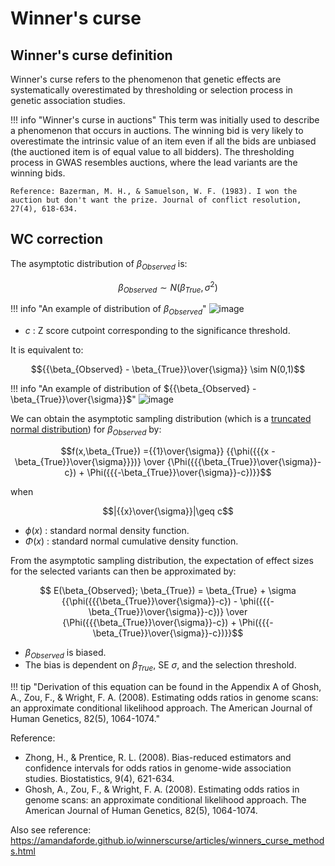 
# Winner's curse

## Winner's curse definition

Winner's curse refers to the phenomenon that genetic effects are systematically overestimated by thresholding or selection process in genetic association studies. 

!!! info "Winner's curse in auctions"
    This term was initially used to describe a phenomenon that occurs in auctions. The winning bid is very likely to overestimate the intrinsic value of an item even if all the bids are unbiased (the auctioned item is of equal value to all bidders). The thresholding process in GWAS resembles auctions, where the lead variants are the winning bids.
    
    Reference: Bazerman, M. H., & Samuelson, W. F. (1983). I won the auction but don't want the prize. Journal of conflict resolution, 27(4), 618-634.

## WC correction

The asymptotic distribution of $\beta_{Observed}$ is:

$$\beta_{Observed} \sim N(\beta_{True},\sigma^2)$$

!!! info "An example of distribution of $\beta_{Observed}$"
    ![image](https://user-images.githubusercontent.com/40289485/219680828-2300b866-b64f-4141-b63c-d21f7826db87.png)


- $c$ :  Z score cutpoint corresponding to the significance threshold.

It is equivalent to:

$${{\beta_{Observed} - \beta_{True}}\over{\sigma}} \sim N(0,1)$$

!!! info "An example of distribution of ${{\beta_{Observed} - \beta_{True}}\over{\sigma}}$"
    ![image](https://user-images.githubusercontent.com/40289485/219680536-eb20ae9c-2220-450a-95b1-9b4b6a7c91ce.png)


We can obtain the asymptotic sampling distribution (which is a [truncated normal distribution](https://en.wikipedia.org/wiki/Truncated_normal_distribution)) for $\beta_{Observed}$ by:

$$f(x,\beta_{True}) ={{1}\over{\sigma}} {{\phi({{{x - \beta_{True}}\over{\sigma}}})} \over {\Phi({{{\beta_{True}}\over{\sigma}}-c}) + \Phi({{{-\beta_{True}}\over{\sigma}}-c})}}$$

when

$$|{{x}\over{\sigma}}|\geq c$$

- $\phi(x)$ : standard normal density function.
- $\Phi(x)$ : standard normal cumulative density function.

From the asymptotic sampling distribution, the expectation of effect sizes for the selected variants can then be approximated by: 

$$ E(\beta_{Observed}; \beta_{True}) = \beta_{True} + \sigma {{\phi({{{\beta_{True}}\over{\sigma}}-c}) - \phi({{{-\beta_{True}}\over{\sigma}}-c})} \over {\Phi({{{\beta_{True}}\over{\sigma}}-c}) + \Phi({{{-\beta_{True}}\over{\sigma}}-c})}}$$

- $\beta_{Observed}$ is biased. 
- The bias is dependent on $\beta_{True}$, SE $\sigma$, and the selection threshold.

!!! tip "Derivation of this equation can be found in the Appendix A of Ghosh, A., Zou, F., & Wright, F. A. (2008). Estimating odds ratios in genome scans: an approximate conditional likelihood approach. The American Journal of Human Genetics, 82(5), 1064-1074."

Reference: 

- Zhong, H., & Prentice, R. L. (2008). Bias-reduced estimators and confidence intervals for odds ratios in genome-wide association studies. Biostatistics, 9(4), 621-634.
- Ghosh, A., Zou, F., & Wright, F. A. (2008). Estimating odds ratios in genome scans: an approximate conditional likelihood approach. The American Journal of Human Genetics, 82(5), 1064-1074.

Also see reference: https://amandaforde.github.io/winnerscurse/articles/winners_curse_methods.html
